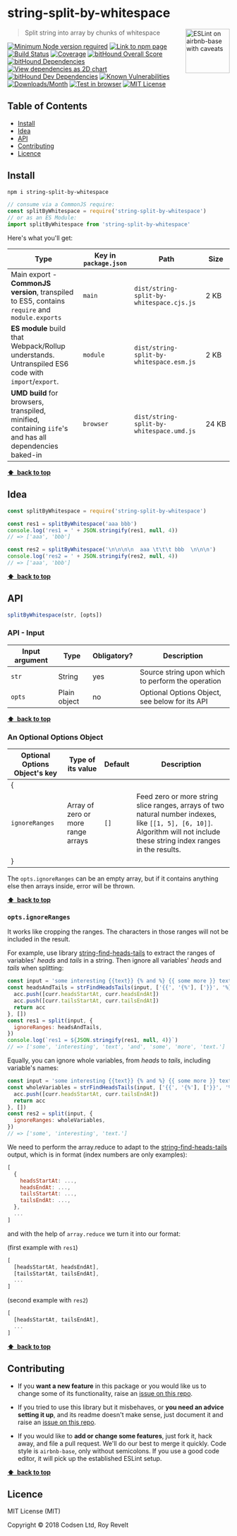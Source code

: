 # string-split-by-whitespace

<a href="https://github.com/revelt/eslint-on-airbnb-base-badge" style="float: right; padding: 0 0 20px 20px;"><img src="https://cdn.rawgit.com/revelt/eslint-on-airbnb-base-badge/0c3e46c9/lint-badge.svg" alt="ESLint on airbnb-base with caveats" width="100" align="right"></a>

> Split string into array by chunks of whitespace

[![Minimum Node version required][node-img]][node-url]
[![Link to npm page][npm-img]][npm-url]
[![Build Status][travis-img]][travis-url]
[![Coverage][cov-img]][cov-url]
[![bitHound Overall Score][overall-img]][overall-url]
[![bitHound Dependencies][deps-img]][deps-url]
[![View dependencies as 2D chart][deps2d-img]][deps2d-url]
[![bitHound Dev Dependencies][dev-img]][dev-url]
[![Known Vulnerabilities][vulnerabilities-img]][vulnerabilities-url]
[![Downloads/Month][downloads-img]][downloads-url]
[![Test in browser][runkit-img]][runkit-url]
[![MIT License][license-img]][license-url]

## Table of Contents

<!-- START doctoc generated TOC please keep comment here to allow auto update -->
<!-- DON'T EDIT THIS SECTION, INSTEAD RE-RUN doctoc TO UPDATE -->


- [Install](#install)
- [Idea](#idea)
- [API](#api)
- [Contributing](#contributing)
- [Licence](#licence)

<!-- END doctoc generated TOC please keep comment here to allow auto update -->

## Install

```bash
npm i string-split-by-whitespace
```

```js
// consume via a CommonJS require:
const splitByWhitespace = require('string-split-by-whitespace')
// or as an ES Module:
import splitByWhitespace from 'string-split-by-whitespace'
```

Here's what you'll get:

Type            | Key in `package.json` | Path  | Size
----------------|-----------------------|-------|--------
Main export - **CommonJS version**, transpiled to ES5, contains `require` and `module.exports` | `main`                | `dist/string-split-by-whitespace.cjs.js` | 2&nbsp;KB
**ES module** build that Webpack/Rollup understands. Untranspiled ES6 code with `import`/`export`. | `module`              | `dist/string-split-by-whitespace.esm.js` | 2&nbsp;KB
**UMD build** for browsers, transpiled, minified, containing `iife`'s and has all dependencies baked-in | `browser`            | `dist/string-split-by-whitespace.umd.js` | 24&nbsp;KB

**[⬆ &nbsp;back to top](#)**

## Idea

```js
const splitByWhitespace = require('string-split-by-whitespace')

const res1 = splitByWhitespace('aaa bbb')
console.log('res1 = ' + JSON.stringify(res1, null, 4))
// => ['aaa', 'bbb']

const res2 = splitByWhitespace('\n\n\n\n  aaa \t\t\t bbb  \n\n\n')
console.log('res2 = ' + JSON.stringify(res2, null, 4))
// => ['aaa', 'bbb']
```

**[⬆ &nbsp;back to top](#)**

## API

```js
splitByWhitespace(str, [opts])
```

### API - Input

Input argument           | Type           | Obligatory? | Description
-------------------------|----------------|-------------|-------------
`str`                    | String         | yes         | Source string upon which to perform the operation
`opts`                   | Plain object   | no          | Optional Options Object, see below for its API

**[⬆ &nbsp;back to top](#)**

### An Optional Options Object

Optional Options Object's key                      | Type of its value                  | Default               | Description
---------------------------------------------------|------------------------------------|-----------------------|----------------------
{                                                  |                                    |                       |
`ignoreRanges`                                     | Array of zero or more range arrays | `[]`                  | Feed zero or more string slice ranges, arrays of two natural number indexes, like `[[1, 5], [6, 10]]`. Algorithm will not include these string index ranges in the results.
}                                                  |                                    |                       |

The `opts.ignoreRanges` can be an empty array, but if it contains anything else then arrays inside, error will be thrown.

**[⬆ &nbsp;back to top](#)**

### `opts.ignoreRanges`

It works like cropping the ranges. The characters in those ranges will not be included in the result.

For example, use library [string-find-heads-tails](https://github.com/codsen/string-find-heads-tails) to extract the ranges of variables' _heads_ and _tails_ in a string. Then ignore all variables' _heads_ and _tails_ when splitting:

```js
const input = 'some interesting {{text}} {% and %} {{ some more }} text.'
const headsAndTails = strFindHeadsTails(input, ['{{', '{%'], ['}}', '%}']).reduce((acc, curr) => {
  acc.push([curr.headsStartAt, curr.headsEndAt])
  acc.push([curr.tailsStartAt, curr.tailsEndAt])
  return acc
}, [])
const res1 = split(input, {
  ignoreRanges: headsAndTails,
})
console.log(`res1 = ${JSON.stringify(res1, null, 4)}`)
// => ['some', 'interesting', 'text', 'and', 'some', 'more', 'text.']
```

Equally, you can ignore whole variables, from _heads_ to _tails_, including variable's names:

```js
const input = 'some interesting {{text}} {% and %} {{ some more }} text.'
const wholeVariables = strFindHeadsTails(input, ['{{', '{%'], ['}}', '%}']).reduce((acc, curr) => {
  acc.push([curr.headsStartAt, curr.tailsEndAt])
  return acc
}, [])
const res2 = split(input, {
  ignoreRanges: wholeVariables,
})
// => ['some', 'interesting', 'text.']
```

We need to perform the array.reduce to adapt to the [string-find-heads-tails](https://github.com/codsen/string-find-heads-tails) output, which is in format (index numbers are only examples):

```js
[
  {
    headsStartAt: ...,
    headsEndAt: ...,
    tailsStartAt: ...,
    tailsEndAt: ...,
  },
  ...
]
```

and with the help of `array.reduce` we turn it into our format:

(first example with `res1`)
```js
[
  [headsStartAt, headsEndAt],
  [tailsStartAt, tailsEndAt],
  ...
]
```

(second example with `res2`)
```js
[
  [headsStartAt, tailsEndAt],
  ...
]
```

**[⬆ &nbsp;back to top](#)**

## Contributing

* If you **want a new feature** in this package or you would like us to change some of its functionality, raise an [issue on this repo](https://github.com/codsen/string-split-by-whitespace/issues).

* If you tried to use this library but it misbehaves, or **you need an advice setting it up**, and its readme doesn't make sense, just document it and raise an [issue on this repo](https://github.com/codsen/string-split-by-whitespace/issues).

* If you would like to **add or change some features**, just fork it, hack away, and file a pull request. We'll do our best to merge it quickly. Code style is `airbnb-base`, only without semicolons. If you use a good code editor, it will pick up the established ESLint setup.

**[⬆ &nbsp;back to top](#)**

## Licence

MIT License (MIT)

Copyright © 2018 Codsen Ltd, Roy Revelt


[node-img]: https://img.shields.io/node/v/string-split-by-whitespace.svg?style=flat-square&label=works%20on%20node
[node-url]: https://www.npmjs.com/package/string-split-by-whitespace

[npm-img]: https://img.shields.io/npm/v/string-split-by-whitespace.svg?style=flat-square&label=release
[npm-url]: https://www.npmjs.com/package/string-split-by-whitespace

[travis-img]: https://img.shields.io/travis/codsen/string-split-by-whitespace.svg?style=flat-square
[travis-url]: https://travis-ci.org/codsen/string-split-by-whitespace

[cov-img]: https://coveralls.io/repos/github/codsen/string-split-by-whitespace/badge.svg?style=flat-square?branch=master
[cov-url]: https://coveralls.io/github/codsen/string-split-by-whitespace?branch=master

[overall-img]: https://img.shields.io/bithound/code/github/codsen/string-split-by-whitespace.svg?style=flat-square
[overall-url]: https://www.bithound.io/github/codsen/string-split-by-whitespace

[deps-img]: https://img.shields.io/bithound/dependencies/github/codsen/string-split-by-whitespace.svg?style=flat-square
[deps-url]: https://www.bithound.io/github/codsen/string-split-by-whitespace/master/dependencies/npm

[deps2d-img]: https://img.shields.io/badge/deps%20in%202D-see_here-08f0fd.svg?style=flat-square
[deps2d-url]: http://npm.anvaka.com/#/view/2d/string-split-by-whitespace

[dev-img]: https://img.shields.io/bithound/devDependencies/github/codsen/string-split-by-whitespace.svg?style=flat-square
[dev-url]: https://www.bithound.io/github/codsen/string-split-by-whitespace/master/dependencies/npm

[vulnerabilities-img]: https://snyk.io/test/github/codsen/string-split-by-whitespace/badge.svg?style=flat-square
[vulnerabilities-url]: https://snyk.io/test/github/codsen/string-split-by-whitespace

[downloads-img]: https://img.shields.io/npm/dm/string-split-by-whitespace.svg?style=flat-square
[downloads-url]: https://npmcharts.com/compare/string-split-by-whitespace

[runkit-img]: https://img.shields.io/badge/runkit-test_in_browser-a853ff.svg?style=flat-square
[runkit-url]: https://npm.runkit.com/string-split-by-whitespace

[license-img]: https://img.shields.io/npm/l/string-split-by-whitespace.svg?style=flat-square
[license-url]: https://github.com/codsen/string-split-by-whitespace/blob/master/license.md
